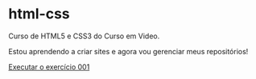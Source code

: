 # html-css
 Curso de HTML5 e CSS3 do Curso em Video.

Estou aprendendo a criar sites e agora vou gerenciar meus repositórios!

<a href="https://giovanaassis.github.io/html-css/exercicios/ex001/index.html"> Executar o exercício 001</a>